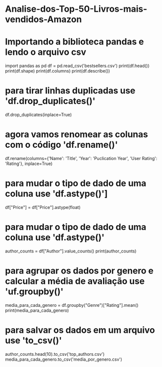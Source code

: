 ﻿# Analise-dos-Top-50-Livros-mais-vendidos-Amazon
 
# Importando a biblioteca pandas e lendo o arquivo csv

import pandas as pd 
df  = pd.read_csv('bestsellers.csv')
print(df.head())
print(df.shape)
print(df.columns)
print(df.describe())

# para tirar linhas duplicadas use 'df.drop_duplicates()'

df.drop_duplicates(inplace=True)

# agora vamos renomear as colunas com o código 'df.rename()'

df.rename(columns={'Name': 'Title', 'Year': 'Puclication Year', 'User Rating': 'Rating'}, inplace=True)

# para mudar o tipo de dado de uma coluna use 'df.astype()']

df["Price"] = df["Price"].astype(float)

# para mudar o tipo de dado de uma coluna use 'df.astype()'

author_counts = df["Author"].value_counts()
print(author_counts)

# para agrupar os dados por genero e calcular a média de avaliação use 'uf.groupby()'

media_para_cada_genero = df.groupby("Genre")["Rating"].mean()
print(media_para_cada_genero)

# para salvar os dados em um arquivo use 'to_csv()'
author_counts.head(10).to_csv('top_authors.csv')
media_para_cada_genero.to_csv('media_por_genero.csv')

